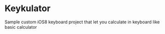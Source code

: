 # Keykulator
Sample custom iOS8 keyboard project that let you calculate in keyboard like basic calculator
